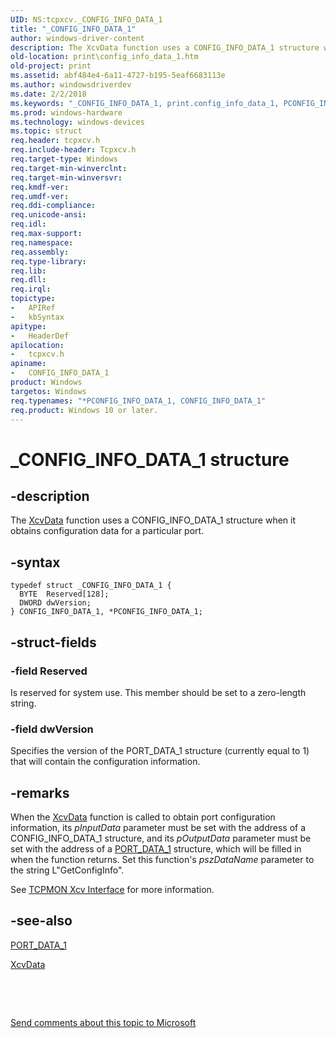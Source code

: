 ```yaml
---
UID: NS:tcpxcv._CONFIG_INFO_DATA_1
title: "_CONFIG_INFO_DATA_1"
author: windows-driver-content
description: The XcvData function uses a CONFIG_INFO_DATA_1 structure when it obtains configuration data for a particular port.
old-location: print\config_info_data_1.htm
old-project: print
ms.assetid: abf484e4-6a11-4727-b195-5eaf6683113e
ms.author: windowsdriverdev
ms.date: 2/2/2018
ms.keywords: "_CONFIG_INFO_DATA_1, print.config_info_data_1, PCONFIG_INFO_DATA_1, CONFIG_INFO_DATA_1 structure [Print Devices], CONFIG_INFO_DATA_1, *PCONFIG_INFO_DATA_1, spoolfnc_b18027cc-7df5-452c-81cd-b62bfa5395f3.xml, PCONFIG_INFO_DATA_1 structure pointer [Print Devices], tcpxcv/PCONFIG_INFO_DATA_1, tcpxcv/CONFIG_INFO_DATA_1"
ms.prod: windows-hardware
ms.technology: windows-devices
ms.topic: struct
req.header: tcpxcv.h
req.include-header: Tcpxcv.h
req.target-type: Windows
req.target-min-winverclnt: 
req.target-min-winversvr: 
req.kmdf-ver: 
req.umdf-ver: 
req.ddi-compliance: 
req.unicode-ansi: 
req.idl: 
req.max-support: 
req.namespace: 
req.assembly: 
req.type-library: 
req.lib: 
req.dll: 
req.irql: 
topictype:
-	APIRef
-	kbSyntax
apitype:
-	HeaderDef
apilocation:
-	tcpxcv.h
apiname:
-	CONFIG_INFO_DATA_1
product: Windows
targetos: Windows
req.typenames: "*PCONFIG_INFO_DATA_1, CONFIG_INFO_DATA_1"
req.product: Windows 10 or later.
---
```


# _CONFIG_INFO_DATA_1 structure


## -description


The <a href="https://msdn.microsoft.com/library/windows/hardware/ff564255">XcvData</a> function uses a CONFIG_INFO_DATA_1 structure when it obtains configuration data for a particular port.


## -syntax


````
typedef struct _CONFIG_INFO_DATA_1 {
  BYTE  Reserved[128];
  DWORD dwVersion;
} CONFIG_INFO_DATA_1, *PCONFIG_INFO_DATA_1;
````


## -struct-fields




### -field Reserved

Is reserved for system use. This member should be set to a zero-length string.


### -field dwVersion

Specifies the version of the PORT_DATA_1 structure (currently equal to 1) that will contain the configuration information.


## -remarks


When the <a href="https://msdn.microsoft.com/library/windows/hardware/ff564255">XcvData</a> function is called to obtain port configuration information, its <i>pInputData</i> parameter must be set with the address of a CONFIG_INFO_DATA_1 structure, and its <i>pOutputData</i> parameter must be set with the address of a <a href="..\tcpxcv\ns-tcpxcv-_port_data_1.md">PORT_DATA_1</a> structure, which will be filled in when the function returns. Set this function's <i>pszDataName</i> parameter to the string L"GetConfigInfo". 

See <a href="https://msdn.microsoft.com/7b2b1cff-ab8f-44e0-9327-dc60a0072bf5">TCPMON Xcv Interface</a> for more information.



## -see-also

<a href="..\tcpxcv\ns-tcpxcv-_port_data_1.md">PORT_DATA_1</a>

<a href="https://msdn.microsoft.com/library/windows/hardware/ff564255">XcvData</a>

 

 

<a href="mailto:wsddocfb@microsoft.com?subject=Documentation%20feedback [print\print]:%20CONFIG_INFO_DATA_1 structure%20 RELEASE:%20(2/2/2018)&amp;body=%0A%0APRIVACY STATEMENT%0A%0AWe use your feedback to improve the documentation. We don't use your email address for any other purpose, and we'll remove your email address from our system after the issue that you're reporting is fixed. While we're working to fix this issue, we might send you an email message to ask for more info. Later, we might also send you an email message to let you know that we've addressed your feedback.%0A%0AFor more info about Microsoft's privacy policy, see http://privacy.microsoft.com/en-us/default.aspx." title="Send comments about this topic to Microsoft">Send comments about this topic to Microsoft</a>

